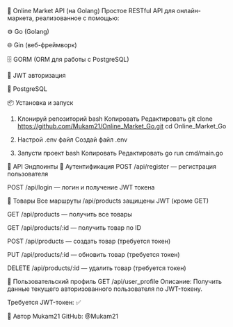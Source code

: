 🛒 Online Market API (на Golang)
Простое RESTful API для онлайн-маркета, реализованное с помощью:

⚙️ Go (Golang)

🌐 Gin (веб-фреймворк)

🗄️ GORM (ORM для работы с PostgreSQL)

🔐 JWT авторизация

🐘 PostgreSQL

📦 Установка и запуск
1. Клонируй репозиторий
bash
Копировать
Редактировать
git clone https://github.com/Mukam21/Online_Market_Go.git
cd Online_Market_Go

2. Настрой .env файл
Создай файл .env

3. Запусти проект
bash
Копировать
Редактировать
go run cmd/main.go

🚀 API Эндпоинты
🔐 Аутентификация
POST /api/register — регистрация пользователя

POST /api/login — логин и получение JWT токена

🛒 Товары
Все маршруты /api/products защищены JWT (кроме GET)

GET /api/products — получить все товары

GET /api/products/:id — получить товар по ID

POST /api/products — создать товар (требуется токен)

PUT /api/products/:id — обновить товар (требуется токен)

DELETE /api/products/:id — удалить товар (требуется токен)

👤 Пользовательский профиль
GET /api/user_profile
Описание: Получить данные текущего авторизованного пользователя по JWT-токену.

Требуется JWT-токен: ✅


🧠 Автор
Mukam21
GitHub: @Mukam21

